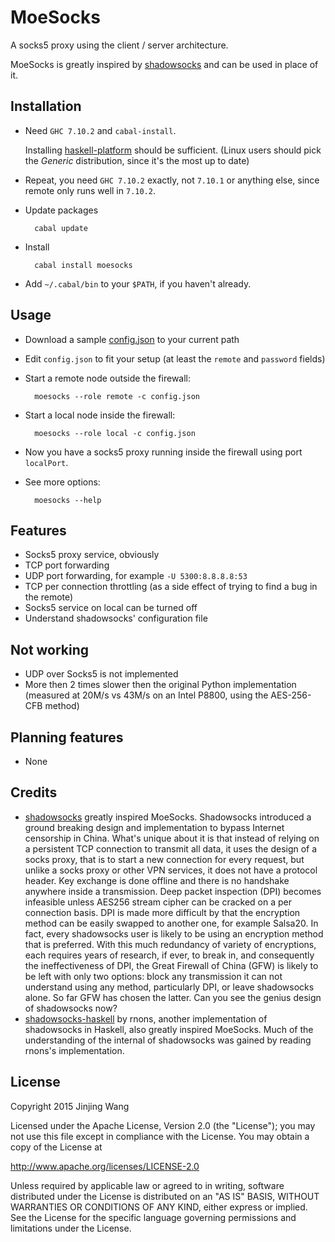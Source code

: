 MoeSocks
========

A socks5 proxy using the client / server architecture.

MoeSocks is greatly inspired by [shadowsocks] and can be used in place of it.

Installation
------------

* Need `GHC 7.10.2` and `cabal-install`.
      
  Installing [haskell-platform](https://www.haskell.org/platform/) should be
  sufficient. (Linux users should pick the *Generic* distribution, since
  it's the most up to date)

* Repeat, you need `GHC 7.10.2` exactly, not `7.10.1` or anything else, since
  remote only runs well in `7.10.2`.

* Update packages

        cabal update

* Install

        cabal install moesocks

* Add `~/.cabal/bin` to your `$PATH`, if you haven't already.

Usage
-----
* Download a sample [config.json] to your current path

* Edit `config.json` to fit your setup (at least the `remote` and `password`
  fields)

* Start a remote node outside the firewall: 
          
        moesocks --role remote -c config.json

* Start a local node inside the firewall: 
    
        moesocks --role local -c config.json

* Now you have a socks5 proxy running inside the firewall using port 
  `localPort`.

* See more options:

        moesocks --help


Features
--------
* Socks5 proxy service, obviously
* TCP port forwarding
* UDP port forwarding, for example `-U 5300:8.8.8.8:53`
* TCP per connection throttling (as a side effect of trying to find a bug in the
remote)
* Socks5 service on local can be turned off
* Understand shadowsocks' configuration file

Not working
-----------
* UDP over Socks5 is not implemented
* More then 2 times slower then the original Python implementation (measured at
  20M/s vs 43M/s on an Intel P8800, using the AES-256-CFB method)

Planning features
------------------
* None

Credits
-------
* [shadowsocks] greatly inspired MoeSocks.
  Shadowsocks introduced a ground breaking design and implementation to bypass
  Internet censorship in China. What's unique about it is that instead of
  relying on a persistent TCP connection to transmit all data, it uses the
  design of a socks proxy, that is to start a new connection for every request,
  but unlike a socks proxy or other VPN services, it does not have a protocol
  header. Key exchange is done offline and there is no handshake anywhere inside
  a transmission. Deep packet inspection (DPI) becomes infeasible unless AES256
  stream cipher can be cracked on a per connection basis. DPI is made more
  difficult by that the encryption method can be easily swapped to another one,
  for example Salsa20. In fact, every shadowsocks user is likely to be using an
  encryption method that is preferred. With this much redundancy of
  variety of encryptions, each requires years of research, if ever, to break in,
  and consequently the ineffectiveness of DPI, the Great Firewall of China (GFW)
  is likely to be left with only two options: block any transmission it can not
  understand using any method, particularly DPI, or leave shadowsocks alone. So
  far GFW has chosen the latter. Can you see the genius design of shadowsocks
  now?
* [shadowsocks-haskell] by rnons, another implementation of shadowsocks in 
  Haskell, also greatly inspired MoeSocks. Much of the understanding of
  the internal of shadowsocks was gained by reading rnons's implementation.

License
--------
Copyright 2015 Jinjing Wang

Licensed under the Apache License, Version 2.0 (the "License");
you may not use this file except in compliance with the License.
You may obtain a copy of the License at

   http://www.apache.org/licenses/LICENSE-2.0

Unless required by applicable law or agreed to in writing, software
distributed under the License is distributed on an "AS IS" BASIS,
WITHOUT WARRANTIES OR CONDITIONS OF ANY KIND, either express or implied.
See the License for the specific language governing permissions and
limitations under the License.

[shadowsocks]:https://github.com/shadowsocks/shadowsocks 
[shadowsocks-go]:https://github.com/shadowsocks/shadowsocks-go
[shadowsocks-haskell]:https://github.com/rnons/shadowsocks-haskell
[config.json]:https://raw.githubusercontent.com/nfjinjing/moesocks/master/config.json


